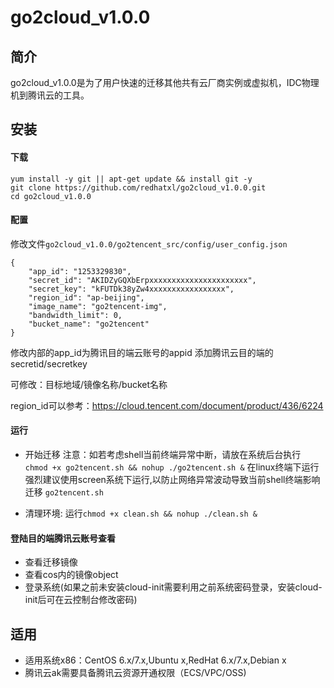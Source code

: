 # go2cloud_v1.0.0

## 简介
go2cloud_v1.0.0是为了用户快速的迁移其他共有云厂商实例或虚拟机，IDC物理机到腾讯云的工具。

## 安装
#### 下载
```
yum install -y git || apt-get update && install git -y
git clone https://github.com/redhatxl/go2cloud_v1.0.0.git
cd go2cloud_v1.0.0
```
#### 配置

修改文件`go2cloud_v1.0.0/go2tencent_src/config/user_config.json`
```
{
    "app_id": "1253329830",
    "secret_id": "AKIDZyGQXbErpxxxxxxxxxxxxxxxxxxxxxx",
    "secret_key": "kFUTDk38yZw4xxxxxxxxxxxxxxxxx",
    "region_id": "ap-beijing",
    "image_name": "go2tencent-img",
    "bandwidth_limit": 0,
    "bucket_name": "go2tencent"
}

```
修改内部的app_id为腾讯目的端云账号的appid
添加腾讯云目的端的secretid/secretkey

可修改：目标地域/镜像名称/bucket名称

region_id可以参考：https://cloud.tencent.com/document/product/436/6224

#### 运行
* 开始迁移
注意：如若考虑shell当前终端异常中断，请放在系统后台执行
```chmod +x go2tencent.sh && nohup ./go2tencent.sh &```
在linux终端下运行强烈建议使用screen系统下运行,以防止网络异常波动导致当前shell终端影响迁移
`go2tencent.sh`

* 清理环境:
运行```chmod +x clean.sh && nohup ./clean.sh &```

#### 登陆目的端腾讯云账号查看
* 查看迁移镜像
* 查看cos内的镜像object
* 登录系统(如果之前未安装cloud-init需要利用之前系统密码登录，安装cloud-init后可在云控制台修改密码)

## 适用

* 适用系统x86：CentOS 6.x/7.x,Ubuntu x,RedHat 6.x/7.x,Debian x
* 腾讯云ak需要具备腾讯云资源开通权限（ECS/VPC/OSS)

